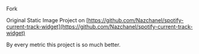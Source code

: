 Fork

Original Static Image Project on [https://github.com/Nazchanel/spotify-current-track-widget](https://github.com/Nazchanel/spotify-current-track-widget)

By every metric this project is so much better.
